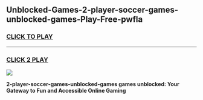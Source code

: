 
## Unblocked-Games-2-player-soccer-games-unblocked-games-Play-Free-pwfla
<h3>
<a href="https://premium76.site?title=2-player-soccer-games-unblocked-games&ref=10A">CLICK TO PLAY</a></h3>
<hr>

<h3>
<a href="https://premium76.site?title=2-player-soccer-games-unblocked-games&ref=10A">CLICK 2 PLAY</a>
  
</h3>

<a href="https://premium76.site?title=2-player-soccer-games-unblocked-games&ref=10A"><img src="https://clearcache.store/games.png"></a>


**2-player-soccer-games-unblocked-games games unblocked: Your Gateway to Fun and Accessible Online Gaming**
